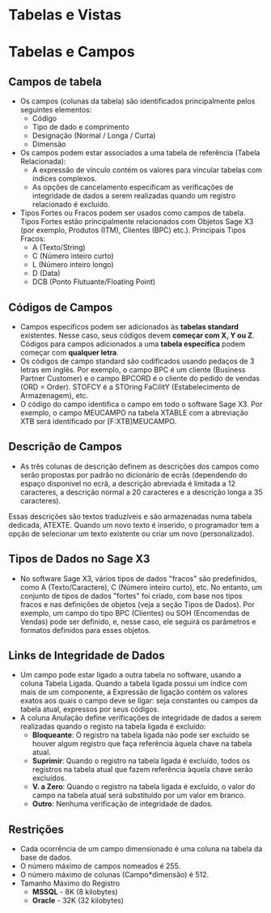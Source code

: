 # Tabelas e Vistas

# Tabelas e Campos

## Campos de tabela
- Os campos (colunas da tabela) são identificados principalmente pelos seguintes elementos:
  - Código
  - Tipo de dado e comprimento
  - Designação (Normal / Longa / Curta)
  - Dimensão
- Os campos podem estar associados a uma tabela de referência (Tabela Relacionada):
  - A expressão de vínculo contém os valores para vincular tabelas com índices complexos.
  - As opções de cancelamento especificam as verificações de integridade de dados a serem realizadas quando um registro relacionado é excluído.
- Tipos Fortes ou Fracos podem ser usados como campos de tabela. 
  Tipos Fortes estão principalmente relacionados com Objetos Sage X3 (por exemplo, Produtos (ITM), Clientes (BPC) etc.).
  Principais Tipos Fracos:
  - A (Texto/String)
  - C (Número inteiro curto)
  - L (Número inteiro longo)
  - D (Data)
  - DCB (Ponto Flutuante/Floating Point)

## Códigos de Campos
- Campos específicos podem ser adicionados às **tabelas standard** existentes. Nesse caso, seus códigos devem **começar com X, Y ou Z**. Códigos para campos adicionados a uma **tabela específica** podem começar com **qualquer letra**.
- Os códigos de campo standard são codificados usando pedaços de 3 letras em inglês. Por exemplo, o campo BPC é um cliente (Business Partner Customer) e o campo BPCORD é o cliente do pedido de vendas (ORD = Order). STOFCY é a STOring FaCilitY (Estabelecimento de Armazenagem), etc.
- O código do campo identifica o campo em todo o software Sage X3. Por exemplo, o campo MEUCAMPO na tabela XTABLE com a abreviação XTB será identificado por [F:XTB]MEUCAMPO.

## Descrição de Campos
- As três colunas de descrição definem as descrições dos campos como serão propostas por padrão no dicionário de ecrãs (dependendo do espaço disponível no ecrã, a descrição abreviada é limitada a 12 caracteres, a descrição normal a 20 caracteres e a descrição longa a 35 caracteres).

Essas descrições são textos traduzíveis e são armazenadas numa tabela dedicada, ATEXTE. Quando um novo texto é inserido, o programador tem a opção de selecionar um texto existente ou criar um novo (personalizado).

## Tipos de Dados no Sage X3
- No software Sage X3, vários tipos de dados "fracos" são predefinidos, como A (Texto/Caractere), C (Número inteiro curto), etc. No entanto, um conjunto de tipos de dados "fortes" foi criado, com base nos tipos fracos e nas definições de objetos (veja a seção Tipos de Dados). Por exemplo, um campo do tipo BPC (Clientes) ou SOH (Encomendas de Vendas) pode ser definido, e, nesse caso, ele seguirá os parâmetros e formatos definidos para esses objetos.

## Links de Integridade de Dados
- Um campo pode estar ligado a outra tabela no software, usando a coluna Tabela Ligada. Quando a tabela ligada possui um índice com mais de um componente, a Expressão de ligação contém os valores exatos aos quais o campo deve se ligar: seja constantes ou campos da tabela atual, expressos por seus códigos.
- A coluna Anulação define verificações de integridade de dados a serem realizadas quando o registo na tabela ligada é excluído:
  - **Bloqueante**: O registro na tabela ligada não pode ser excluído se houver algum registro que faça referência àquela chave na tabela atual.
  - **Suprimir**: Quando o registro na tabela ligada é excluído, todos os registros na tabela atual que fazem referência àquela chave serão excluídos.
  - **V. a Zero**: Quando o registro na tabela ligada é excluído, o valor do campo na tabela atual será substituído por um valor em branco.
  - **Outro**: Nenhuma verificação de integridade de dados.

## Restrições
- Cada ocorrência de um campo dimensionado é uma coluna na tabela da base de dados.
- O número máximo de campos nomeados é 255.
- O número máximo de colunas (Campo*dimensão) é 512.
- Tamanho Máximo do Registro
  - **MSSQL** - 8K (8 kilobytes)
  - **Oracle** - 32K (32 kilobytes)


